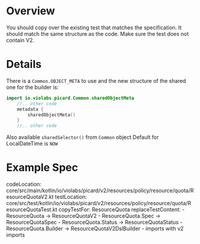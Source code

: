 
# Overview

You should copy over the existing test that matches the specification. It should match the same
structure as the code. Make sure the test does not contain V2.

# Details

There is a `Common.OBJECT_META` to use and the new structure of the shared one for the builder is:

```kotlin
import io.violabs.picard.Common.sharedObjectMeta
    //.. other code
    metadata {
        sharedObjectMeta()
    }
    //.. other code
```

Also available `sharedSelector()` from `Common` object
Default for LocalDateTime is `NOW`

# Example Spec

codeLocation: core/src/main/kotlin/io/violabs/picard/v2/resources/policy/resource/quota/ResourceQuotaV2.kt
testLocation: core/src/test/kotlin/io/violabs/picard/v2/resources/policy/resource/quota/ResourceQuotaTest.kt
copyTestFor: ResourceQuota
replaceTestContent:
    - ResourceQuota -> ResourceQuotaV2
    - ResourceQuota.Spec -> ResourceQuotaSpec
    - ResourceQuota.Status -> ResourceQuotaStatus
    - ResourceQuota.Builder -> ResourceQuotaV2DslBuilder
    - imports with v2 imports